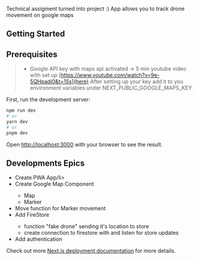 Technical assigment turned into project :)
App allows you to track drone movement on google maps

## Getting Started

## Prerequisites 
>  - Google API key with maps api activated -> 5 min youtube video with set up [https://www.youtube.com/watch?v=9e-5QHpadi0&t=15s](here)
> After setting up your key add it to you environment variables under NEXT_PUBLIC_GOOGLE_MAPS_KEY


First, run the development server:

```bash
npm run dev
# or
yarn dev
# or
pnpm dev
```

Open [http://localhost:3000](http://localhost:3000) with your browser to see the result.


## Developments Epics

<ul>
  <li>Create PWA App/li>
  <li>Create Google Map Component </li>
    <ul>
      <li>Map</li>
      <li>Marker</li>
    </ul>
  <li>Move function for Marker movement</li>
  <li>Add FireStore</li>
    <ul>
      <li>function "fake drone" sending it's location to store</li>
      <li>create connection to firestore with and listen for store updates</li>
    </ul>
  <li>Add authentication</li>
</ul>


Check out more [Next.js deployment documentation](https://nextjs.org/docs/deployment) for more details.
